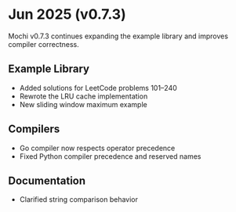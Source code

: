 # Jun 2025 (v0.7.3)

Mochi v0.7.3 continues expanding the example library and improves compiler correctness.

## Example Library

- Added solutions for LeetCode problems 101–240
- Rewrote the LRU cache implementation
- New sliding window maximum example

## Compilers

- Go compiler now respects operator precedence
- Fixed Python compiler precedence and reserved names

## Documentation

- Clarified string comparison behavior
